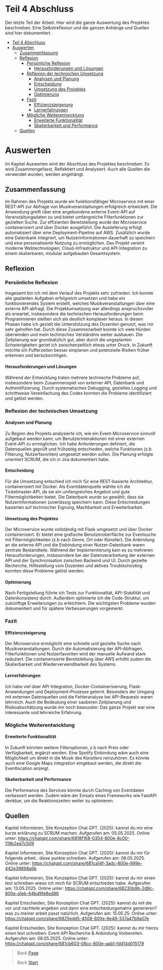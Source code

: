 # Teil 4 Abschluss

Der letzte Teil der Arbeit. Hier wird die ganze Auswertung des Projektes beschrieben. Eine Selbstreflexion und die ganzen Anhänge und Quellen sind hier dokumentiert.

- [Teil 4 Abschluss](#teil-4-abschluss)
- [Auswerten](#auswerten)
  - [Zusammenfassung](#zusammenfassung)
  - [Reflexion](#reflexion)
    - [Persönliche Reflexion](#persönliche-reflexion)
      - [Herausforderungen und Lösungen](#herausforderungen-und-lösungen)
    - [Reflexion der technischen Umsetzung](#reflexion-der-technischen-umsetzung)
      - [Analysen und Planung](#analysen-und-planung)
      - [Entscheidung](#entscheidung)
      - [Umsetzung des Projektes](#umsetzung-des-projektes)
      - [Optimierung](#optimierung)
    - [Fazit](#fazit)
      - [Effizienzsteigerung](#effizienzsteigerung)
      - [Lernerfahrungen](#lernerfahrungen)
    - [Mögliche Weiterentwicklung](#mögliche-weiterentwicklung)
      - [Erweiterte Funktionalität](#erweiterte-funktionalität)
      - [Skalierbarkeit und Performance](#skalierbarkeit-und-performance)
  - [Quellen](#quellen)

# Auswerten

Im Kapitel Auswerten wird der Abschluss des Projektes beschrieben. Es wird Zusammengefasst, Reflektiert und Analysiert. Auch alle Quellen die verwendet wurden, werden angehängt.

## Zusammenfassung

Im Rahmen des Projekts wurde ein funktionsfähiger Microservice mit einer REST-API zur Abfrage von Musikveranstaltungen erfolgreich entwickelt. Die Anwendung greift über eine angebundene externe Event-API auf Veranstaltungsdaten zu und bietet umfangreiche Filterfunktionen zur gezielten Suche.
Zur effizienten Bereitstellung wurde der Microservice containerisiert und über Docker ausgeführt. Die Auslieferung erfolgt automatisiert über eine Deployment-Pipeline auf AWS. Zusätzlich wurde eine Datenbank integriert, um Nutzerinformationen dauerhaft zu speichern und eine personalisierte Nutzung zu ermöglichen.
Das Projekt vereint moderne Webtechnologien, Cloud-Infrastruktur und API-Integration zu einem skalierbaren, modular aufgebauten Gesamtsystem.
 
## Reflexion

### Persönliche Reflexion

Insgesamt bin ich mit dem Verlauf des Projekts sehr zufrieden. Ich konnte alle geplanten Aufgaben erfolgreich umsetzen und habe ein funktionierendes System erstellt, welches Musikveranstaltungen über eine externe API abfragt. Die Projektumsetzung war allerdings anspruchsvoller als erwartet, insbesondere die technischen Herausforderungen beim Programmieren stellten sich als deutlich komplexer heraus. In diesen Phasen habe ich gezielt die Unterstützung des Dozenten genutzt, was mir sehr geholfen hat. Durch diese Zusammenarbeit konnte ich viele Hürden überwinden und mein technisches Verständnis weiter ausbauen.
Die Zeitplanung war grundsätzlich gut, aber durch die ungeplanten Schwierigkeiten geriet ich zwischenzeitlich etwas unter Druck. In Zukunft möchte ich Pufferzeiten besser einplanen und potenzielle Risiken früher erkennen und berücksichtigen.

#### Herausforderungen und Lösungen

Während der Entwicklung traten mehrere technische Probleme auf, insbesondere beim Zusammenspiel von externer API, Datenbank und Authentifizierung. Durch systematisches Debugging, gezieltes Logging und schrittweise Vereinfachung des Codes konnten die Probleme identifiziert und gelöst werden.
 
### Reflexion der technischen Umsetzung

#### Analysen und Planung

Zu Beginn des Projekts analysierte ich, wie ein Event-Microservice sinnvoll aufgebaut werden kann, um Benutzerinteraktionen mit einer externen Event-API zu ermöglichen. Ich habe Anforderungen definiert, die Datenquellen geprüft und frühzeitig entschieden, welche Funktionen (z.b Filterung, Nutzerfavoriten) umgesetzt werden sollen. Die Planung erfolgte orientiert SCRUM, die ich in Jira dokumentiert habe.

#### Entscheidung

Für die Umsetzung entschied ich mich für eine REST-basierte Architektur, containerisiert mit Docker. Als Eventdatenquelle wählte ich die Ticketmaster-API, da sie ein umfangreiches Angebot und gute Filtermöglichkeiten bietet. Die Datenbank wurde so gewählt, dass sie Nutzerinformationen zuverlässig speichern kann. Diese Entscheidungen basierten auf technischer Eignung, Machbarkeit und Erweiterbarkeit.

#### Umsetzung des Projektes

Der Microservice wurde vollständig mit Flask umgesetzt und über Docker containerisiert. Er bietet eine grafische Benutzeroberfläche zur Eventsuche mit Filtermöglichkeiten (z.b nach Genre, Ort oder Künstler). Die Anbindung an die externe API und die Einbindung einer Nutzer-Datenbank waren zentrale Bestandteile.
Während der Implementierung kam es zu mehreren Herausforderungen, insbesondere bei der Datenverarbeitung der externen API und der Synchronisation zwischen Backend und UI. Durch gezielte Recherche, Hilfestellung vom Dozenten und aktives Troubleshooting konnten diese Probleme gelöst werden.

#### Optimierung

Nach Fertigstellung führte ich Tests zur Funktionalität, API-Stabilität und Datenkonsistenz durch. Außerdem optimierte ich die Code-Struktur, um zukünftige Erweiterungen zu erleichtern. Die wichtigsten Probleme wurden dokumentiert und für spätere Verbesserungen vorgemerkt.
 
### Fazit

#### Effizienzsteigerung

Der Microservice ermöglicht eine schnelle und gezielte Suche nach Musikveranstaltungen. Durch die Automatisierung der API-Abfragen, Filterfunktionen und Nutzerfavoriten wird der manuelle Aufwand stark reduziert. Die containerisierte Bereitstellung über AWS erhöht zudem die Skalierbarkeit und Wiederverwendbarkeit des Systems.

#### Lernerfahrungen

Ich habe viel über API-Integration, Docker-Containerisierung, Flask-Anwendungen und Deployment-Prozesse gelernt. Besonders der Umgang mit externen Datenquellen und die Fehleranalyse bei API-Requests waren lehrreich. Auch die Bedeutung einer sauberen Zeitplanung und Risikoabschätzung wurde mir noch bewusster. Das ganze Projekt war eine interessante und lehrreiche Erfahrung.
 
### Mögliche Weiterentwicklung

#### Erweiterte Funktionalität

In Zukunft könnten weitere Filteroptionen, z.b nach Preis oder Verfügbarkeit, ergänzt werden. Eine Spotify Einbindung wäre auch eine Möglichkeit um direkt in die Musik des Künstlers reinzuhören. Es könnte auch eine Google Maps integration eingebaut werden, die direkt die Eventlocation anzeigt.

#### Skalierbarkeit und Performance

Die Performance des Services könnte durch Caching von Eventdaten verbessert werden. Zudem wäre der Einsatz eines Frameworks wie FastAPI denkbar, um die Reaktionszeiten weiter zu optimieren.

## Quellen

Kapitel Informieren, Site Konzeption
Chat GPT. (2025): kannst du mir eine kurze erklärung zu SCRUM machen. Aufgerufen am: 05.05.2025. Online unter:
https://chatgpt.com/share/6818f168-0354-800e-8c00-119b2ed7c509

Kapitel Informieren, Site Konzeption
Chat GPT. (2025): kannst du mir für folgende arbeit..  diese punkte schreiben. Aufgerufen am: 08.05.2025. Online unter:
https://chatgpt.com/share/681ca14f-3adc-800e-999e-442e39898a6b

Kapitel Informieren, Site Konzeption
Chat GPT. (2025): kannst du mir einen text schreiben wieso ich mich für SCRUM entschieden habe. Aufgerufen am: 13.05.2025. Online unter: https://chatgpt.com/share/68230b9b-2d9c-800e-a1eb-64bd9fe8ed96

Kapitel Entscheiden, Site Konzeption
Chat GPT. (2025): kannst du mit die vor und nachteile angeben und dann eine entscheidungsmatrix generieren? was zu meiner arbeit passt natürlich. Aufgerufen am: 15.05.25. Online unter: https://chatgpt.com/share/6825edd5-4508-800e-9e48-337a47b9a07e

Kapitel Entscheiden, Site Konzeption
Chat GPT. (2025): kannst du mir hierzu einen text schreiben: Event API Recherche & Anbindung Vorbereiten. Aufgerufen am: 08.05.2025. Online unter: https://chatgpt.com/share/681cb603-08cc-800e-aab1-fdd14d015179


> Back [Page](https://lauradubach.github.io/Semesterarbeit3/Sites/Teil%203%20Realisierung.html)
>
> Back [Start](https://lauradubach.github.io/Semesterarbeit3/)
